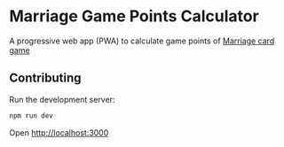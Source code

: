# Marriage Game Points Calculator
A progressive web app (PWA) to calculate game points of [Marriage card game](https://en.wikipedia.org/wiki/Marriage_(card_game))

## Contributing

Run the development server:

```bash
npm run dev
```

Open [http://localhost:3000](http://localhost:3000)
